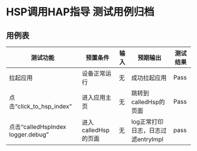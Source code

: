 # HSP调用HAP指导 测试用例归档

## 用例表

|测试功能|预置条件|输入|预期输出|测试结果|
|--------------------------------|--------------------------------|--------------------------------|--------------------------------|--------------------------------|
|拉起应用|	设备正常运行|	无	|成功拉起应用|Pass|
|点击“click_to_hsp_index”|进入应用主页|无	|跳转到calledHsp的页面|Pass|
|点击“calledHspIndex logger.debug”|进入calledHsp的页面|无	|log正常打印日志，日志过滤entryImpl|pass|
